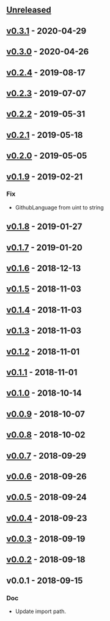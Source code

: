 <a name="unreleased"></a>
## [Unreleased]


<a name="v0.3.1"></a>
## [v0.3.1] - 2020-04-29

<a name="v0.3.0"></a>
## [v0.3.0] - 2020-04-26

<a name="v0.2.4"></a>
## [v0.2.4] - 2019-08-17

<a name="v0.2.3"></a>
## [v0.2.3] - 2019-07-07

<a name="v0.2.2"></a>
## [v0.2.2] - 2019-05-31

<a name="v0.2.1"></a>
## [v0.2.1] - 2019-05-18

<a name="v0.2.0"></a>
## [v0.2.0] - 2019-05-05

<a name="v0.1.9"></a>
## [v0.1.9] - 2019-02-21
### Fix
- GithubLanguage from uint to string


<a name="v0.1.8"></a>
## [v0.1.8] - 2019-01-27

<a name="v0.1.7"></a>
## [v0.1.7] - 2019-01-20

<a name="v0.1.6"></a>
## [v0.1.6] - 2018-12-13

<a name="v0.1.5"></a>
## [v0.1.5] - 2018-11-03

<a name="v0.1.4"></a>
## [v0.1.4] - 2018-11-03

<a name="v0.1.3"></a>
## [v0.1.3] - 2018-11-03

<a name="v0.1.2"></a>
## [v0.1.2] - 2018-11-01

<a name="v0.1.1"></a>
## [v0.1.1] - 2018-11-01

<a name="v0.1.0"></a>
## [v0.1.0] - 2018-10-14

<a name="v0.0.9"></a>
## [v0.0.9] - 2018-10-07

<a name="v0.0.8"></a>
## [v0.0.8] - 2018-10-02

<a name="v0.0.7"></a>
## [v0.0.7] - 2018-09-29

<a name="v0.0.6"></a>
## [v0.0.6] - 2018-09-26

<a name="v0.0.5"></a>
## [v0.0.5] - 2018-09-24

<a name="v0.0.4"></a>
## [v0.0.4] - 2018-09-23

<a name="v0.0.3"></a>
## [v0.0.3] - 2018-09-19

<a name="v0.0.2"></a>
## [v0.0.2] - 2018-09-18

<a name="v0.0.1"></a>
## v0.0.1 - 2018-09-15
### Doc
- Update import path.


[Unreleased]: https://github.com/shuheiktgw/go-travis/compare/v0.3.1...HEAD
[v0.3.1]: https://github.com/shuheiktgw/go-travis/compare/v0.3.0...v0.3.1
[v0.3.0]: https://github.com/shuheiktgw/go-travis/compare/v0.2.4...v0.3.0
[v0.2.4]: https://github.com/shuheiktgw/go-travis/compare/v0.2.3...v0.2.4
[v0.2.3]: https://github.com/shuheiktgw/go-travis/compare/v0.2.2...v0.2.3
[v0.2.2]: https://github.com/shuheiktgw/go-travis/compare/v0.2.1...v0.2.2
[v0.2.1]: https://github.com/shuheiktgw/go-travis/compare/v0.2.0...v0.2.1
[v0.2.0]: https://github.com/shuheiktgw/go-travis/compare/v0.1.9...v0.2.0
[v0.1.9]: https://github.com/shuheiktgw/go-travis/compare/v0.1.8...v0.1.9
[v0.1.8]: https://github.com/shuheiktgw/go-travis/compare/v0.1.7...v0.1.8
[v0.1.7]: https://github.com/shuheiktgw/go-travis/compare/v0.1.6...v0.1.7
[v0.1.6]: https://github.com/shuheiktgw/go-travis/compare/v0.1.5...v0.1.6
[v0.1.5]: https://github.com/shuheiktgw/go-travis/compare/v0.1.4...v0.1.5
[v0.1.4]: https://github.com/shuheiktgw/go-travis/compare/v0.1.3...v0.1.4
[v0.1.3]: https://github.com/shuheiktgw/go-travis/compare/v0.1.2...v0.1.3
[v0.1.2]: https://github.com/shuheiktgw/go-travis/compare/v0.1.1...v0.1.2
[v0.1.1]: https://github.com/shuheiktgw/go-travis/compare/v0.1.0...v0.1.1
[v0.1.0]: https://github.com/shuheiktgw/go-travis/compare/v0.0.9...v0.1.0
[v0.0.9]: https://github.com/shuheiktgw/go-travis/compare/v0.0.8...v0.0.9
[v0.0.8]: https://github.com/shuheiktgw/go-travis/compare/v0.0.7...v0.0.8
[v0.0.7]: https://github.com/shuheiktgw/go-travis/compare/v0.0.6...v0.0.7
[v0.0.6]: https://github.com/shuheiktgw/go-travis/compare/v0.0.5...v0.0.6
[v0.0.5]: https://github.com/shuheiktgw/go-travis/compare/v0.0.4...v0.0.5
[v0.0.4]: https://github.com/shuheiktgw/go-travis/compare/v0.0.3...v0.0.4
[v0.0.3]: https://github.com/shuheiktgw/go-travis/compare/v0.0.2...v0.0.3
[v0.0.2]: https://github.com/shuheiktgw/go-travis/compare/v0.0.1...v0.0.2
